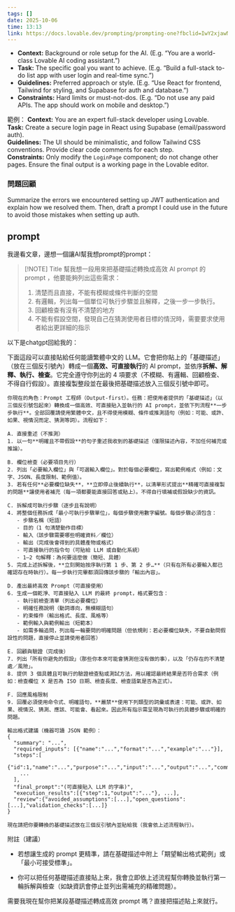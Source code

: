 ```yaml
---
tags: []
date: 2025-10-06
time: 13:13
link: https://docs.lovable.dev/prompting/prompting-one?fbclid=IwY2xjawNQKedleHRuA2FlbQIxMQABHlQa3WBfBTGaAH4D_6MUJ8Z_hpNuMpB_GB3if5adavPBpTkPEPJWShQ6AItM_aem_hFBrUFLh8-p9a8Y9dgyR7g
---
```




- **Context:** Background or role setup for the AI. (E.g. “You are a world-class Lovable AI coding assistant.”)
- **Task:** The specific goal you want to achieve. (E.g. “Build a full-stack to-do list app with user login and real-time sync.”)
- **Guidelines:** Preferred approach or style. (E.g. “Use React for frontend, Tailwind for styling, and Supabase for auth and database.”)
- **Constraints:** Hard limits or must-not-dos. (E.g. “Do not use any paid APIs. The app should work on mobile and desktop.”)

範例：
**Context:** You are an expert full-stack developer using Lovable.  
**Task:** Create a secure login page in React using Supabase (email/password auth).  
**Guidelines:** The UI should be minimalistic, and follow Tailwind CSS conventions. Provide clear code comments for each step.  
**Constraints:** Only modify the `LoginPage` component; do not change other pages. Ensure the final output is a working page in the Lovable editor.



### 問題回顧
Summarize the errors we encountered setting up JWT authentication and explain how we resolved them. Then, draft a prompt I could use in the future to avoid those mistakes when setting up auth.


## prompt
我邊看文章，邊想一個讓AI幫我想prompt的prompt：


> [!NOTE] Title
> 幫我想一段用來把基礎描述轉換成高效 AI prompt 的 prompt ，他要能夠列出這些需求： 
> 1. 清楚而且直接，不能有模糊或條件判斷的空間 
> 2. 有邏輯，列出每一個單位可執行步驟並且解釋，之後一步一步執行。 
> 3. 回顧檢查有沒有不清楚的地方 
> 4. 不能有假設空間，發現自己在猜測使用者目標的情況時，需要要求使用者給出更詳細的指示

以下是chatgpt回給我的：

下面這段可以直接貼給任何能讀繁體中文的 LLM。它會把你貼上的「基礎描述」（放在三個反引號內）轉成一個**高效、可直接執行**的 AI prompt，並依序**拆解、解釋、執行、檢查**。它完全遵守你列出的 4 項要求（不模糊、有邏輯、回顧檢查、不得自行假設）。直接複製整段並在最後把基礎描述放入三個反引號中即可。

```
你現在的角色：Prompt 工程師（Output-first）。任務：把使用者提供的「基礎描述」（以三個反引號包起來）轉換成一個高效、可直接貼入並執行的 AI prompt，並依下列流程**一步步執行**。全部回覆請使用繁體中文，且不得使用模糊、條件或推測語句（例如：可能、或許、如果、視情況而定、猜測等詞）。流程如下：

A. 直接重述（不推測）
1. 以一句**明確且不帶假設**的句子重述我收到的基礎描述（僅限描述內容，不加任何補充或推論）。

B. 欄位檢查（必要項目先行）
2. 列出「必要輸入欄位」與「可選輸入欄位」。對於每個必要欄位，寫出範例格式（例如：文字、JSON、長度限制、範例值）。
3. 若有任何**必要欄位缺失**，**立即停止後續執行**，以清單形式提出**精確可直接複製的問題**讓使用者補充（每一項都要能直接回答或貼上）。不得自行填補或假設缺少的資訊。

C. 拆解成可執行步驟（逐步且有說明）
4. 將整個任務拆成「最小可執行步驟單位」，每個步驟使用數字編號。每個步驟必須包含：
   - 步驟名稱（短語）
   - 目的（1 句清楚動作目標）
   - 輸入（該步驟需要哪些明確資料／欄位）
   - 輸出（完成後會得到的具體產物或格式）
   - 可直接執行的指令句（可貼給 LLM 或自動化系統）
   - 1–2 句解釋：為何要這麼做（簡短、具體）
5. 完成上述拆解後，**立刻開始按序執行第 1 步、第 2 步…**（只有在所有必要輸入都已確認存在時執行）。每一步執行完畢都須回傳該步驟的「輸出內容」。

D. 產出最終高效 Prompt（可直接使用）
6. 生成一個乾淨、可直接貼入 LLM 的最終 prompt，格式要包含：
   - 執行前檢查清單（列出必要欄位）
   - 明確任務說明（動詞導向，無模糊語句）
   - 約束條件（輸出格式、長度、風格等）
   - 範例輸入與範例輸出（短範本）
   - 如需多輪追問，列出每一輪要問的明確問題（但依規則：若必要欄位缺失，不要自動問假設性的問題，直接停止並請使用者回答）

E. 回顧與驗證（完成後）
7. 列出「所有你避免的假設」（那些你本來可能會猜測但沒有做的事），以及「仍存在的不清楚處／風險」。
8. 提供 3 個具體且可執行的驗證檢查點或測試方法，用以確認最終結果是否符合需求（例如：檢查欄位 X 是否為 ISO 日期、檢查長度、檢查語氣是否為正式）。

F. 回應風格限制
9. 回覆必須使用命令式、明確語句，**嚴禁**使用下列類型的詞彙或表達：可能、或許、如果、視情況、猜測、應該、可能會、看起來。因此所有指示需呈現為可執行的具體步驟或明確的問題。

輸出格式建議（機器可讀 JSON 範例）：
{
  "summary": "...",
  "required_inputs": [{"name":"...","format":"...","example":"..."}],
  "steps":[
    {"id":1,"name":"...","purpose":"...","input":"...","output":"...","command":"...","explain":"..."},
    ...
  ],
  "final_prompt":"(可直接貼入 LLM 的字串)",
  "execution_results":[{"step":1,"output":"..."}, ...],
  "review":{"avoided_assumptions":[...],"open_questions":[...],"validation_checks":[...]}
}

現在請把你要轉換的基礎描述放在三個反引號內並貼給我（我會依上述流程執行）。
```




附註（建議）

- 若想讓生成的 prompt 更精準，請在基礎描述中附上「期望輸出格式範例」或「最小可接受標準」。
    
- 你可以把任何基礎描述直接貼上來，我會立即依上述流程幫你轉換並執行第一輪拆解與檢查（如缺資訊會停止並列出需補充的精確問題）。
    

需要我現在幫你把某段基礎描述轉成高效 prompt 嗎？直接把描述貼上來就行。